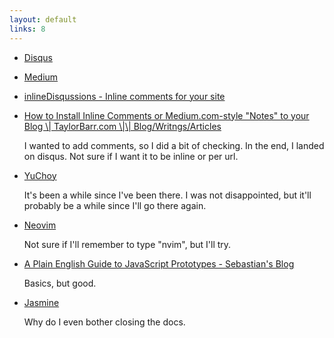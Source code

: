 ```yaml
---
layout: default
links: 8
---
```

 * [Disqus](https://disqus.com/)
 * [Medium](https://medium.com/)
 * [inlineDisqussions - Inline comments for your site](http://tsi.github.io/inlineDisqussions/)
 * [How to Install Inline Comments or Medium.com-style "Notes" to your Blog \\| TaylorBarr.com \\|\\| Blog/Writngs/Articles](http://taylorbarr.com/blog/how-to-install-inline-comments-or-medium-com-style-notes-to-your-blog/)

   I wanted to add comments, so I did a bit of checking. In the end, I landed on disqus. Not sure if I want it to be inline or per url.

 * [YuChoy](http://www.yuchoychicago.com/)

   It's been a while since I've been there. I was not disappointed, but it'll probably be a while since I'll go there again.

 * [Neovim](http://neovim.io/)

   Not sure if I'll remember to type "nvim", but I'll try.

 * [A Plain English Guide to JavaScript Prototypes - Sebastian's Blog](http://sporto.github.io/blog/2013/02/22/a-plain-english-guide-to-javascript-prototypes/)

   Basics, but good.

 * [Jasmine](http://jasmine.github.io/edge/introduction.html)

   Why do I even bother closing the docs.